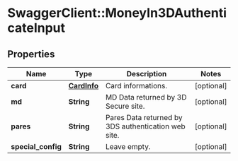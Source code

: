 # SwaggerClient::MoneyIn3DAuthenticateInput

## Properties
Name | Type | Description | Notes
------------ | ------------- | ------------- | -------------
**card** | [**CardInfo**](CardInfo.md) | Card informations. | [optional] 
**md** | **String** | MD Data returned by 3D Secure site. | [optional] 
**pares** | **String** | Pares Data returned by 3DS authentication web site. | [optional] 
**special_config** | **String** | Leave empty. | [optional] 


